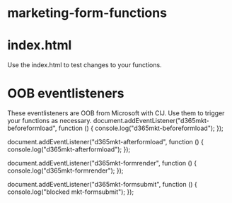 # marketing-form-functions

# index.html
Use the index.html to test changes to your functions.

# OOB eventlisteners
These eventlisteners are OOB from Microsoft with CIJ. Use them to trigger your functions as necessary.
document.addEventListener("d365mkt-beforeformload", function () {
    console.log("d365mkt-beforeformload");
});

document.addEventListener("d365mkt-afterformload",  function () {
    console.log("d365mkt-afterformload");
});

document.addEventListener("d365mkt-formrender", function () {
    console.log("d365mkt-formrender");
});

document.addEventListener("d365mkt-formsubmit", function () {
    console.log("blocked mkt-formsubmit");
});
